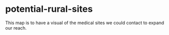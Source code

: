 # potential-rural-sites
This map is to have a visual of the medical sites we could contact to expand our reach.
